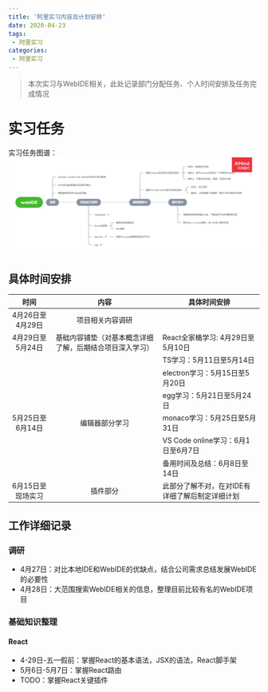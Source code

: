```yaml
---
title: '阿里实习内容及计划安排'
date: 2020-04-23
tags:
 - 阿里实习
categories: 
 - 阿里实习
---
```


> 本次实习与WebIDE相关，此处记录部门分配任务、个人时间安排及任务完成情况

<!-- more -->

# 实习任务

实习任务图谱：![webIDE](../images/webIDE.png)

## 具体时间安排

|       时间        |                           内容                           | 具体时间安排                                    |
| :---------------: | :------------------------------------------------------: | ----------------------------------------------- |
| 4月26日至4月29日  |                     项目相关内容调研                     |                                                 |
| 4月29日至5月24日  | 基础内容铺垫（对基本概念详细了解，后期结合项目深入学习） | React全家桶学习: 4月29日至5月10日               |
|                   |                                                          | TS学习：5月11日至5月14日                        |
|                   |                                                          | electron学习：5月15日至5月20日                  |
|                   |                                                          | egg学习：5月21日至5月24日                       |
| 5月25日至6月14日  |                      编辑器部分学习                      | monaco学习：5月25日至5月31日                    |
|                   |                                                          | VS Code online学习：6月1日至6月7日              |
|                   |                                                          | 备用时间及总结：6月8日至14日                    |
| 6月15日至现场实习 |                         插件部分                         | 此部分了解不对，在对IDE有详细了解后制定详细计划 |

## 工作详细记录

### 调研

- 4月27日：对比本地IDE和WebIDE的优缺点，结合公司需求总结发展WebIDE的必要性
- 4月28日：大范围搜索WebIDE相关的信息，整理目前比较有名的WebIDE项目

### 基础知识整理

#### React

- 4-29日-五一假前：掌握React的基本语法，JSX的语法，React脚手架
- 5月6日-5月7日：掌握React路由
- TODO：掌握React关键插件